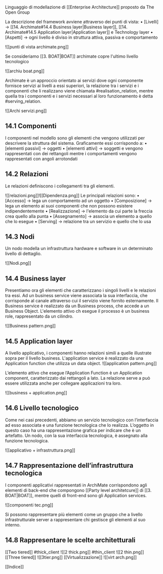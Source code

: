 Linguaggio di modellazione di [[Enterprise Architecture]] proposto da The Open Group

La descrizione del framework avviene attraverso dei punti di vista:
	• [Livelli] -> [[14. Archimate#14.4 Business layer|Business layer]], [[14. Archimate#14.5 Application layer|Application layer]] e Technology layer
	• [Aspetti] -> ogni livello è diviso in struttura attiva, passiva e comportamento

![[punti di vista archimate.png]]

Se consideriamo [[3. BOAT|BOAT]] archimate copre l'ultimo livello tecnologico

![[archiu boat.png]]

Archimate è un approccio orientato ai servizi dove ogni componente fornisce servizi ai livelli a essi superiori, la relazione tra i servizi e i componenti che li realizzano viene chiamata #realisation_relation, mentre quella tra i componenti e i servizi necessari al loro funzionamento è detta #serving_relation.

![[Archi servizi.png]]

## 14.1 Componenti

I componenti nel modello sono gli elementi che vengono utilizzati per descrivere la struttura del sistema. Graficamente essi corrispondo a:
	• [elementi passivi] -> oggetti
	• [elementi attivi] -> soggetti
e vengono rappresentati con dei rettangoli mentre i comportamenti vengono rappresentati con angoli arrotondati

## 14.2 Relazioni

Le relazioni definiscono i collegamenti tra gli elementi.

![[relazioni.png]]![[Dipendenza.png]]
Le principali relazioni sono:
	• [Accesso] -> lega un comportamento ad un oggetto
	• [Composizione] -> lega un elemento ai suoi componenti che non possono esistere indipendentemente
	• [Realizzazione] -> l'elemento da cui parte la freccia crea quello alla punta
	• [Assegnamento] -> associa un elemento a quello che lo esegue
	• [Serving] -> relazione tra un servizio e quello che lo usa

## 14.3 Nodi

Un nodo modella un infrastruttura hardware e software in un determinato livello di dettaglio.

![[Nodi.png]]

## 14.4 Business layer

Presentiamo ora gli elementi che caratterizzano i singoli livelli e le relazioni tra essi. Ad un business service viene associata la sua interfaccia, che corrisponde al canale attraverso cui il servizio viene fornito esternamente.
Il Business service è realizzato da un Business process, che accede a un Business Object. L'elemento attivo ch esegue il processo è un business role, rappresentato da un cilindro.

![[Business pattern.png]]

## 14.5 Application layer

A livello applicativo, i componenti hanno relazioni simili a quelle illustrate sopra per il livello business. 
L'application service è realizzato da una Application function che utilizza un data object.
![[application pattern.png]]

L’elemento attivo che esegue l’Application Function è un Application component, caratterizzato dai rettangoli a lato. La relazione serve a può essere utilizzata anche per collegare applicazioni tra loro.

![[business + application.png]]

## 14.6 Livello tecnologico

Come nei casi precedenti, abbiamo un servizio tecnologico con l’interfaccia ad esso associata e una funzione tecnologica che lo realizza.
L’oggetto in questo caso ha una rappresentazione grafica per indicare che è
un artefatto. Un nodo, con la sua interfaccia tecnologica, è assegnato alla funzione tecnologica.

![[applicativo + infrastruttura.png]]

## 14.7 Rappresentazione dell’infrastruttura tecnologica

I componenti applicativi rappresentati in ArchiMate corrispondono agli elementi di back-end che compongono [[Party level architetcure]] di [[3. BOAT|BOAT]], mentre quelli di front-end sono gli Application services.

![[componenti tec.png]]

Si possono rappresentare più elementi come un gruppo che a livello infrastrutturale server a rappresentare chi gestisce gli elementi al suo interno.

## 14.8 Rappresentare le scelte architetturali 

[[Two tiered]] #thick_client 
![[2 thick.png]]
#thin_client 
![[2 thin.png]]
[[Three tiered]]
![[3tier.png]]
[[Virtualizzazione]]
![[virt arch.png]]

[[Indice]]
